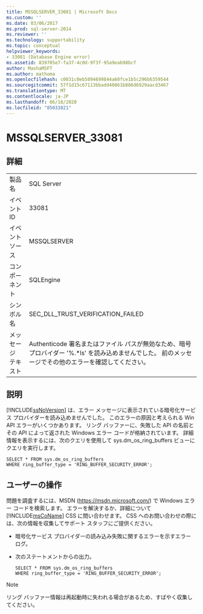 ```yaml
---
title: MSSQLSERVER_33081 | Microsoft Docs
ms.custom: ''
ms.date: 03/06/2017
ms.prod: sql-server-2014
ms.reviewer: ''
ms.technology: supportability
ms.topic: conceptual
helpviewer_keywords:
- 33081 (Database Engine error)
ms.assetid: 839705e7-fa37-4c0d-9f3f-95a9eab98bcf
author: MashaMSFT
ms.author: mathoma
ms.openlocfilehash: c0031c0eb5894699844a60fce1b5c296b6359544
ms.sourcegitcommit: 57f1d15c67113bbadd40861b886d6929aacd3467
ms.translationtype: MT
ms.contentlocale: ja-JP
ms.lasthandoff: 06/18/2020
ms.locfileid: "85033821"
---
```

# <a name="mssqlserver_33081"></a>MSSQLSERVER_33081
    
## <a name="details"></a>詳細  
  
|||  
|-|-|  
|製品名|SQL Server|  
|イベント ID|33081|  
|イベント ソース|MSSQLSERVER|  
|コンポーネント|SQLEngine|  
|シンボル名|SEC_DLL_TRUST_VERIFICATION_FAILED|  
|メッセージ テキスト|Authenticode 署名またはファイル パスが無効なため、暗号プロバイダー '%.*ls' を読み込めませんでした。  前のメッセージでその他のエラーを確認してください。|  
  
## <a name="explanation"></a>説明  
 [!INCLUDE[ssNoVersion](../../includes/ssnoversion-md.md)] は、エラー メッセージに表示されている暗号化サービス プロバイダーを読み込めませんでした。 このエラーの原因と考えられる Win API エラーがいくつかあります。 リング バッファーに、失敗した API の名前とその API によって返された Windows エラー コードが格納されています。 詳細情報を表示するには、次のクエリを使用して sys.dm_os_ring_buffers ビューにクエリを実行します。  
  
```  
SELECT * FROM sys.dm_os_ring_buffers   
WHERE ring_buffer_type = 'RING_BUFFER_SECURITY_ERROR';  
```  
  
## <a name="user-action"></a>ユーザーの操作  
 問題を調査するには、MSDN (https://msdn.microsoft.com/) で Windows エラー コードを検索します。 エラーを解決するか、詳細について [!INCLUDE[msCoName](../../includes/msconame-md.md)] CSS に問い合わせます。 CSS へのお問い合わせの際には、次の情報を収集してサポート スタッフにご提供ください。  
  
-   暗号化サービス プロバイダーの読み込み失敗に関するエラーを示すエラー ログ。  
  
-   次のステートメントからの出力。  
  
    ```  
    SELECT * FROM sys.dm_os_ring_buffers   
    WHERE ring_buffer_type = 'RING_BUFFER_SECURITY_ERROR';  
    ```  
  
> [!NOTE]  
>  リング バッファー情報は再起動時に失われる場合があるため、すばやく収集してください。  
  
  
